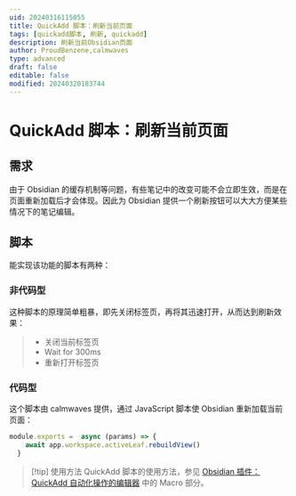 ```yaml
---
uid: 20240316115055
title: QuickAdd 脚本：刷新当前页面
tags: [quickadd脚本, 刷新, quickadd]
description: 刷新当前Obsidian页面
author: ProudBenzene,calmwaves
type: advanced
draft: false
editable: false
modified: 20240320183744
---
```


# QuickAdd 脚本：刷新当前页面

## 需求

由于 Obsidian 的缓存机制等问题，有些笔记中的改变可能不会立即生效，而是在页面重新加载后才会体现。因此为 Obsidian 提供一个刷新按钮可以大大方便某些情况下的笔记编辑。

## 脚本

能实现该功能的脚本有两种：

### 非代码型

这种脚本的原理简单粗暴，即先关闭标签页，再将其迅速打开，从而达到刷新效果：

> - 关闭当前标签页
> - Wait for 300ms
> - 重新打开标签页

### 代码型

这个脚本由 calmwaves 提供，通过 JavaScript 脚本使 Obsidian 重新加载当前页面：

```JavaScript
module.exports =  async (params) => {
    await app.workspace.activeLeaf.rebuildView()
  }
```

> [!tip] 使用方法
> QuickAdd 脚本的使用方法，参见 [Obsidian 插件：QuickAdd 自动化操作的编辑器](https://pkmer.cn/show/20230508001129) 中的 Macro 部分。